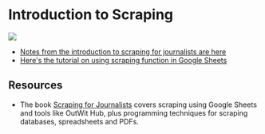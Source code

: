 # Introduction to Scraping

![](https://s3.amazonaws.com/titlepages.leanpub.com/scrapingforjournalists/large?1458984302.png)

* [Notes from the introduction to scraping for journalists are here](https://github.com/paulbradshaw/CIJSS_scraping/blob/master/scrapingintro.md)
* [Here's the tutorial on using scraping function in Google Sheets](https://github.com/paulbradshaw/CIJSS_scraping/blob/master/scrapingfunctions.md)

## Resources

* The book [Scraping for Journalists](https://leanpub.com/scrapingforjournalists) covers scraping using Google Sheets and tools like OutWit Hub, plus programming techniques for scraping databases, spreadsheets and PDFs.

